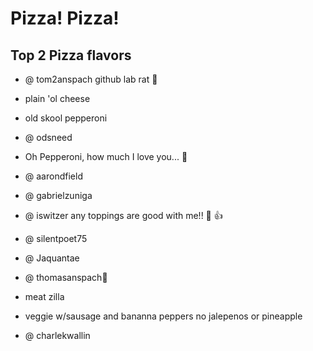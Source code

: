 Pizza! Pizza!
=====
## Top 2 Pizza flavors
 * @ tom2anspach github lab rat :rat:
 
  * plain 'ol cheese
  * old skool pepperoni
 
  
 * @ odsneed
 
* Oh Pepperoni, how much I love you... :rat:
 

* @ aarondfield
 
 

* @ gabrielzuniga

 

* @ iswitzer
      any toppings are good with me!!  :pizza: :+1:


* @ silentpoet75

 

* @ Jaquantae

 

* @ thomasanspach:jack_o_lantern:  
 
 * meat zilla
 * veggie w/sausage and bananna peppers no jalepenos or pineapple
 

* @ charlekwallin


 

 
